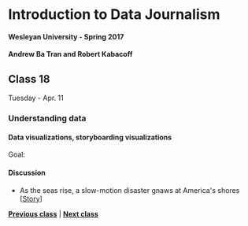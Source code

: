 # Introduction to Data Journalism
  
#### Wesleyan University - Spring 2017
  
**Andrew Ba Tran and Robert Kabacoff**
  
## Class 18
Tuesday - Apr. 11
                             
### Understanding data
                             
#### Data visualizations, storyboarding visualizations
                             
Goal: 
                             
#### Discussion

    
* As the seas rise, a slow-motion disaster gnaws at America's shores [[Story](http://www.reuters.com/investigates/special-report/waters-edge-the-crisis-of-rising-sea-levels/)]

                   
**[Previous class](class17.md)** | **[Next class](class19.md)**
